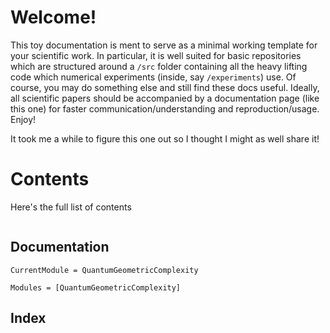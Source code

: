 

# Welcome!
This toy documentation is ment to serve as a minimal working template for your scientific work. In particular, it is well suited for basic repositories which are structured around a `/src` folder containing all the heavy lifting code which numerical experiments (inside, say `/experiments`) use. Of course, you may do something else and still find these docs useful. Ideally, all scientific papers should be accompanied by a documentation page (like this one) for faster communication/understanding and reproduction/usage. Enjoy! 

It took me a while to figure this one out so I thought I might as well share it!

# Contents
Here's the full list of contents
```@contents
```

## Documentation
```@meta
CurrentModule = QuantumGeometricComplexity
```

```@autodocs
Modules = [QuantumGeometricComplexity]
```


## Index
```@index
```